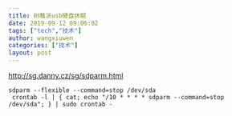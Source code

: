 ```yaml
---
title: 树莓派usb硬盘休眠
date: 2019-09-12 09:06:02
tags: ["tech","技术"]
author: wangxiuwen
categories: ["技术"]
layout: post
---
```


http://sg.danny.cz/sg/sdparm.html


```
sdparm --flexible --command=stop /dev/sda
 crontab -l | { cat; echo "/10 * * * * sdparm --command=stop /dev/sda"; } | sudo crontab -
```